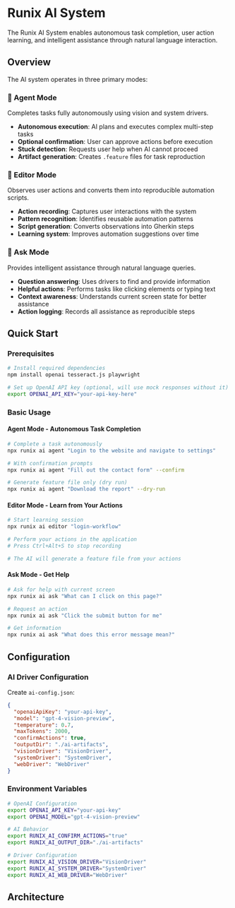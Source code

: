 # Runix AI System

The Runix AI System enables autonomous task completion, user action learning, and intelligent assistance through natural language interaction.

## Overview

The AI system operates in three primary modes:

### 🤖 Agent Mode
Completes tasks fully autonomously using vision and system drivers.
- **Autonomous execution**: AI plans and executes complex multi-step tasks
- **Optional confirmation**: User can approve actions before execution
- **Stuck detection**: Requests user help when AI cannot proceed
- **Artifact generation**: Creates `.feature` files for task reproduction

### 📝 Editor Mode  
Observes user actions and converts them into reproducible automation scripts.
- **Action recording**: Captures user interactions with the system
- **Pattern recognition**: Identifies reusable automation patterns
- **Script generation**: Converts observations into Gherkin steps
- **Learning system**: Improves automation suggestions over time

### 💬 Ask Mode
Provides intelligent assistance through natural language queries.
- **Question answering**: Uses drivers to find and provide information
- **Helpful actions**: Performs tasks like clicking elements or typing text
- **Context awareness**: Understands current screen state for better assistance
- **Action logging**: Records all assistance as reproducible steps

## Quick Start

### Prerequisites

```bash
# Install required dependencies
npm install openai tesseract.js playwright

# Set up OpenAI API key (optional, will use mock responses without it)
export OPENAI_API_KEY="your-api-key-here"
```

### Basic Usage

#### Agent Mode - Autonomous Task Completion

```bash
# Complete a task autonomously
npx runix ai agent "Login to the website and navigate to settings"

# With confirmation prompts
npx runix ai agent "Fill out the contact form" --confirm

# Generate feature file only (dry run)
npx runix ai agent "Download the report" --dry-run
```

#### Editor Mode - Learn from Your Actions

```bash
# Start learning session
npx runix ai editor "login-workflow"

# Perform your actions in the application
# Press Ctrl+Alt+S to stop recording

# The AI will generate a feature file from your actions
```

#### Ask Mode - Get Help

```bash
# Ask for help with current screen
npx runix ai ask "What can I click on this page?"

# Request an action
npx runix ai ask "Click the submit button for me"

# Get information
npx runix ai ask "What does this error message mean?"
```

## Configuration

### AI Driver Configuration

Create `ai-config.json`:

```json
{
  "openaiApiKey": "your-api-key",
  "model": "gpt-4-vision-preview",
  "temperature": 0.7,
  "maxTokens": 2000,
  "confirmActions": true,
  "outputDir": "./ai-artifacts",
  "visionDriver": "VisionDriver",
  "systemDriver": "SystemDriver", 
  "webDriver": "WebDriver"
}
```

### Environment Variables

```bash
# OpenAI Configuration
export OPENAI_API_KEY="your-api-key"
export OPENAI_MODEL="gpt-4-vision-preview"

# AI Behavior
export RUNIX_AI_CONFIRM_ACTIONS="true"
export RUNIX_AI_OUTPUT_DIR="./ai-artifacts"

# Driver Configuration
export RUNIX_AI_VISION_DRIVER="VisionDriver"
export RUNIX_AI_SYSTEM_DRIVER="SystemDriver"
export RUNIX_AI_WEB_DRIVER="WebDriver"
```

## Architecture

